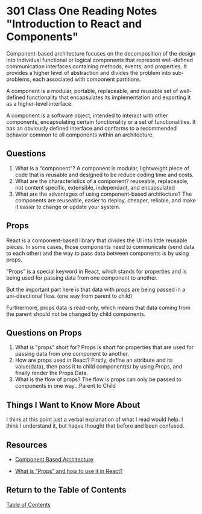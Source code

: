 # 301 Class One Reading Notes "Introduction to React and Components"

Component-based architecture focuses on the decomposition of the design into individual functional or logical components that represent well-defined communication interfaces containing methods, events, and properties. It provides a higher level of abstraction and divides the problem into sub-problems, each associated with component partitions.

A component is a modular, portable, replaceable, and reusable set of well-defined functionality that encapsulates its implementation and exporting it as a higher-level interface.

A component is a software object, intended to interact with other components, encapsulating certain functionality or a set of functionalities. It has an obviously defined interface and conforms to a recommended behavior common to all components within an architecture.

## Questions

1. What is a “component”? A component is modular, lightweight piece of code that is reusable and designed to be reduce coding time and costs.
2. What are the characteristics of a component? reuseable, replaceable, not content specific, extensible, independant, and encapsulated
3. What are the advantages of using component-based architecture? The components are reuseable, easier to deploy, cheaper, reliable, and make it easier to change or update your system.

## Props

React is a component-based library that divides the UI into little reusable pieces. In some cases, those components need to communicate (send data to each other) and the way to pass data between components is by using props.

“Props” is a special keyword in React, which stands for properties and is being used for passing data from one component to another.

But the important part here is that data with props are being passed in a uni-directional flow. (one way from parent to child)

Furthermore, props data is read-only, which means that data coming from the parent should not be changed by child components.

## Questions on Props

1. What is “props” short for? Props is short for properties that are used for passing data from one component to another.
2. How are props used in React? Firstly, define an attribute and its value(data), then pass it to child component(s) by using Props, and
finally render the Props Data.
3. What is the flow of props? The flow is props can only be passed to components in one way...Parent to Child

## Things I Want to Know More About

I think at this point just a verbal explanation of what I read would help. I think I understand it, but haqve thought that before and been confused.

## Resources

- [Component Based Architecture](https://www.tutorialspoint.com/software_architecture_design/component_based_architecture.htm)

- [What is “Props” and how to use it in React?](https://itnext.io/what-is-props-and-how-to-use-it-in-react-da307f500da0)

## Return to the Table of Contents

[Table of Contents](https://todd75.github.io/reading-notes/)
